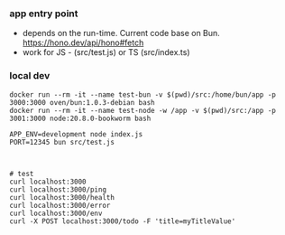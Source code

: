 ### app entry point
- depends on the run-time. Current code base on Bun.
https://hono.dev/api/hono#fetch
- work for JS - (src/test.js) or TS (src/index.ts)


### local dev
```shell
docker run --rm -it --name test-bun -v $(pwd)/src:/home/bun/app -p 3000:3000 oven/bun:1.0.3-debian bash
docker run --rm -it --name test-node -w /app -v $(pwd)/src:/app -p 3001:3000 node:20.8.0-bookworm bash

APP_ENV=development node index.js
PORT=12345 bun src/test.js



# test
curl localhost:3000
curl localhost:3000/ping
curl localhost:3000/health
curl localhost:3000/error
curl localhost:3000/env
curl -X POST localhost:3000/todo -F 'title=myTitleValue'
```

